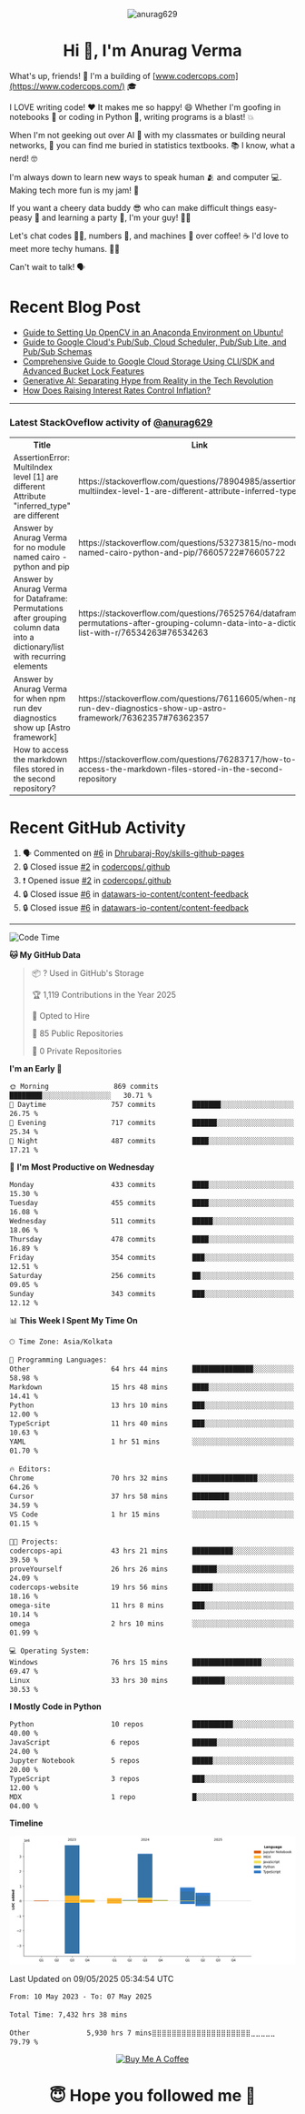 

<p align="center"> <img src="https://komarev.com/ghpvc/?username=anurag629&label=Profile%20views&color=0e75b6&style=flat" alt="anurag629" /> </p>

<h1 align="center">Hi 👋, I'm Anurag Verma</h1>

What's up, friends! 👋 I'm a building of [www.codercops.com](https://www.codercops.com/) 🎓

I LOVE writing code! ❤️ It makes me so happy! 😄 Whether I'm goofing in notebooks 📓 or coding in Python 🐍, writing programs is a blast! 💥

When I'm not geeking out over AI 🤖 with my classmates or building neural networks, 🧠 you can find me buried in statistics textbooks. 📚 I know, what a nerd! 🤓

I'm always down to learn new ways to speak human 🫂 and computer 💻. Making tech more fun is my jam! 🍇

If you want a cheery data buddy 😎 who can make difficult things easy-peasy 🥝 and learning a party 🎉, I'm your guy! 🙋‍♂️

Let's chat codes 👨‍💻, numbers 🧮, and machines 🤖 over coffee! ☕ I'd love to meet more techy humans. 💁‍♂️

Can't wait to talk! 🗣️

# Recent Blog Post

<!-- BLOG-POST-LIST:START -->
- [Guide to Setting Up OpenCV in an Anaconda Environment on Ubuntu!](https://codercops.tech/blog/computer-vision-bootcamp/Guide-to-Setting-Up-OpenCV-in-an-Anaconda-Environment-on-Ubuntu!)
- [Guide to Google Cloud&#39;s Pub/Sub, Cloud Scheduler, Pub/Sub Lite, and Pub/Sub Schemas](https://codercops.tech/blog/google-cloud/Google-Clouds-Pub-Sub-Cloud-Scheduler-Pub-Sub-Lite-and-Pub-Sub-Schemas)
- [Comprehensive Guide to Google Cloud Storage Using CLI/SDK and Advanced Bucket Lock Features](https://codercops.tech/blog/google-cloud/Google-Cloud-Storage-Using-CLI-SDK-and-Advanced-Bucket-Lock-Features)
- [Generative AI: Separating Hype from Reality in the Tech Revolution](https://codercops.tech/blog/tech-latest-updates/generative-ai-seperating-hype-from-reality-in-the-tech-revolution)
- [How Does Raising Interest Rates Control Inflation?](https://codercops.tech/blog/startup-unicorn/how-does-raising-interest-rates-control-inflation)
<!-- BLOG-POST-LIST:END -->

---

### Latest StackOveflow activity of [@anurag629](https://github.com/anurag629)
<table>
  <tr><th>Title</th><th>Link</th></tr>
  <!-- STACKOVERFLOW:START --><tr><td>AssertionError: MultiIndex level [1] are different Attribute &quot;inferred_type&quot; are different</td><td>https://stackoverflow.com/questions/78904985/assertionerror-multiindex-level-1-are-different-attribute-inferred-type-are</td></tr><tr><td>Answer by Anurag Verma for no module named cairo - python and pip</td><td>https://stackoverflow.com/questions/53273815/no-module-named-cairo-python-and-pip/76605722#76605722</td></tr><tr><td>Answer by Anurag Verma for Dataframe: Permutations after grouping column data into a dictionary/list with recurring elements</td><td>https://stackoverflow.com/questions/76525764/dataframe-permutations-after-grouping-column-data-into-a-dictionary-list-with-r/76534263#76534263</td></tr><tr><td>Answer by Anurag Verma for when npm run dev diagnostics show up [Astro framework]</td><td>https://stackoverflow.com/questions/76116605/when-npm-run-dev-diagnostics-show-up-astro-framework/76362357#76362357</td></tr><tr><td>How to access the markdown files stored in the second repository?</td><td>https://stackoverflow.com/questions/76283717/how-to-access-the-markdown-files-stored-in-the-second-repository</td></tr><!-- STACKOVERFLOW:END -->
</table>

# Recent GitHub Activity
<!--START_SECTION:activity-->
1. 🗣 Commented on [#6](https://github.com/Dhrubaraj-Roy/skills-github-pages/issues/6#issuecomment-2816675607) in [Dhrubaraj-Roy/skills-github-pages](https://github.com/Dhrubaraj-Roy/skills-github-pages)
2. 🔒 Closed issue [#2](https://github.com/codercops/.github/issues/2) in [codercops/.github](https://github.com/codercops/.github)
3. ❗ Opened issue [#2](https://github.com/codercops/.github/issues/2) in [codercops/.github](https://github.com/codercops/.github)
4. 🔒 Closed issue [#6](https://github.com/datawars-io-content/content-feedback/issues/6) in [datawars-io-content/content-feedback](https://github.com/datawars-io-content/content-feedback)
5. 🔒 Closed issue [#6](https://github.com/datawars-io-content/content-feedback/issues/6) in [datawars-io-content/content-feedback](https://github.com/datawars-io-content/content-feedback)
<!--END_SECTION:activity-->

---

<!--START_SECTION:waka-->
![Code Time](http://img.shields.io/badge/Code%20Time-7%2C432%20hrs%2038%20mins-blue)

**🐱 My GitHub Data** 

> 📦 ? Used in GitHub's Storage 
 > 
> 🏆 1,119 Contributions in the Year 2025
 > 
> 💼 Opted to Hire
 > 
> 📜 85 Public Repositories 
 > 
> 🔑 0 Private Repositories 
 > 
**I'm an Early 🐤** 

```text
🌞 Morning                869 commits         ████████░░░░░░░░░░░░░░░░░   30.71 % 
🌆 Daytime                757 commits         ███████░░░░░░░░░░░░░░░░░░   26.75 % 
🌃 Evening                717 commits         ██████░░░░░░░░░░░░░░░░░░░   25.34 % 
🌙 Night                  487 commits         ████░░░░░░░░░░░░░░░░░░░░░   17.21 % 
```
📅 **I'm Most Productive on Wednesday** 

```text
Monday                   433 commits         ████░░░░░░░░░░░░░░░░░░░░░   15.30 % 
Tuesday                  455 commits         ████░░░░░░░░░░░░░░░░░░░░░   16.08 % 
Wednesday                511 commits         █████░░░░░░░░░░░░░░░░░░░░   18.06 % 
Thursday                 478 commits         ████░░░░░░░░░░░░░░░░░░░░░   16.89 % 
Friday                   354 commits         ███░░░░░░░░░░░░░░░░░░░░░░   12.51 % 
Saturday                 256 commits         ██░░░░░░░░░░░░░░░░░░░░░░░   09.05 % 
Sunday                   343 commits         ███░░░░░░░░░░░░░░░░░░░░░░   12.12 % 
```


📊 **This Week I Spent My Time On** 

```text
🕑︎ Time Zone: Asia/Kolkata

💬 Programming Languages: 
Other                    64 hrs 44 mins      ███████████████░░░░░░░░░░   58.98 % 
Markdown                 15 hrs 48 mins      ████░░░░░░░░░░░░░░░░░░░░░   14.41 % 
Python                   13 hrs 10 mins      ███░░░░░░░░░░░░░░░░░░░░░░   12.00 % 
TypeScript               11 hrs 40 mins      ███░░░░░░░░░░░░░░░░░░░░░░   10.63 % 
YAML                     1 hr 51 mins        ░░░░░░░░░░░░░░░░░░░░░░░░░   01.70 % 

🔥 Editors: 
Chrome                   70 hrs 32 mins      ████████████████░░░░░░░░░   64.26 % 
Cursor                   37 hrs 58 mins      █████████░░░░░░░░░░░░░░░░   34.59 % 
VS Code                  1 hr 15 mins        ░░░░░░░░░░░░░░░░░░░░░░░░░   01.15 % 

🐱‍💻 Projects: 
codercops-api            43 hrs 21 mins      ██████████░░░░░░░░░░░░░░░   39.50 % 
proveYourself            26 hrs 26 mins      ██████░░░░░░░░░░░░░░░░░░░   24.09 % 
codercops-website        19 hrs 56 mins      █████░░░░░░░░░░░░░░░░░░░░   18.16 % 
omega-site               11 hrs 8 mins       ███░░░░░░░░░░░░░░░░░░░░░░   10.14 % 
omega                    2 hrs 10 mins       ░░░░░░░░░░░░░░░░░░░░░░░░░   01.99 % 

💻 Operating System: 
Windows                  76 hrs 15 mins      █████████████████░░░░░░░░   69.47 % 
Linux                    33 hrs 30 mins      ████████░░░░░░░░░░░░░░░░░   30.53 % 
```

**I Mostly Code in Python** 

```text
Python                   10 repos            ██████████░░░░░░░░░░░░░░░   40.00 % 
JavaScript               6 repos             ██████░░░░░░░░░░░░░░░░░░░   24.00 % 
Jupyter Notebook         5 repos             █████░░░░░░░░░░░░░░░░░░░░   20.00 % 
TypeScript               3 repos             ███░░░░░░░░░░░░░░░░░░░░░░   12.00 % 
MDX                      1 repo              █░░░░░░░░░░░░░░░░░░░░░░░░   04.00 % 
```



**Timeline**

![Lines of Code chart](https://raw.githubusercontent.com/anurag629/anurag629/main/assets/bar_graph.png)


 Last Updated on 09/05/2025 05:34:54 UTC
<!--END_SECTION:waka-->

<!--START_SECTION:waka-simple-->

```text
From: 10 May 2023 - To: 07 May 2025

Total Time: 7,432 hrs 38 mins

Other              5,930 hrs 7 mins⣿⣿⣿⣿⣿⣿⣿⣿⣿⣿⣿⣿⣿⣿⣿⣿⣿⣿⣿⣿⣀⣀⣀⣀⣀   79.79 %
```

<!--END_SECTION:waka-simple-->

<p align="center"> 
<a href="https://www.buymeacoffee.com/anurag629" target="_blank"><img src="https://cdn.buymeacoffee.com/buttons/default-orange.png" alt="Buy Me A Coffee" height="60" width="250"></a>
</p>


<h1 align="center"> 😇 Hope you followed me 🥰  </h1>
